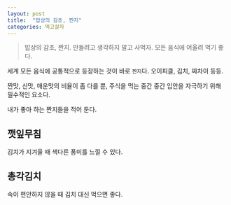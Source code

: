 ```yaml
---
layout: post
title:  "밥상의 감초, 짠지"
categories: 먹고살자
---
```


> 밥상의 감초, 짠지. 만들려고 생각하지 말고 사먹자. 모든 음식에 어울려 먹기 좋다. 

세계 모든 음식에 공통적으로 등장하는 것이 바로 `짠지`다. 오이피클, 김치, 짜차이 등등. 

짠맛, 신맛, 매운맛의 비율이 좀 다를 뿐, 주식을 먹는 중간 중간 입안을 자극하기 위해 필수적인 요소다. 

내가 좋아 하는 짠지들을 적어 둔다. 


## 깻잎무침

김치가 지겨울 때 색다른 풍미를 느낄 수 있다. 


## 총각김치

속이 편안하지 않을 때 김치 대신 먹으면 좋다. 